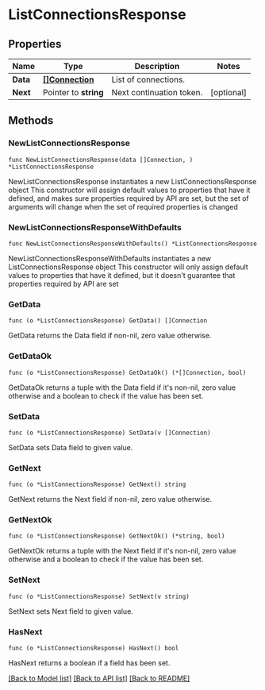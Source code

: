 # ListConnectionsResponse

## Properties

Name | Type | Description | Notes
------------ | ------------- | ------------- | -------------
**Data** | [**[]Connection**](Connection.md) | List of connections. | 
**Next** | Pointer to **string** | Next continuation token. | [optional] 

## Methods

### NewListConnectionsResponse

`func NewListConnectionsResponse(data []Connection, ) *ListConnectionsResponse`

NewListConnectionsResponse instantiates a new ListConnectionsResponse object
This constructor will assign default values to properties that have it defined,
and makes sure properties required by API are set, but the set of arguments
will change when the set of required properties is changed

### NewListConnectionsResponseWithDefaults

`func NewListConnectionsResponseWithDefaults() *ListConnectionsResponse`

NewListConnectionsResponseWithDefaults instantiates a new ListConnectionsResponse object
This constructor will only assign default values to properties that have it defined,
but it doesn't guarantee that properties required by API are set

### GetData

`func (o *ListConnectionsResponse) GetData() []Connection`

GetData returns the Data field if non-nil, zero value otherwise.

### GetDataOk

`func (o *ListConnectionsResponse) GetDataOk() (*[]Connection, bool)`

GetDataOk returns a tuple with the Data field if it's non-nil, zero value otherwise
and a boolean to check if the value has been set.

### SetData

`func (o *ListConnectionsResponse) SetData(v []Connection)`

SetData sets Data field to given value.


### GetNext

`func (o *ListConnectionsResponse) GetNext() string`

GetNext returns the Next field if non-nil, zero value otherwise.

### GetNextOk

`func (o *ListConnectionsResponse) GetNextOk() (*string, bool)`

GetNextOk returns a tuple with the Next field if it's non-nil, zero value otherwise
and a boolean to check if the value has been set.

### SetNext

`func (o *ListConnectionsResponse) SetNext(v string)`

SetNext sets Next field to given value.

### HasNext

`func (o *ListConnectionsResponse) HasNext() bool`

HasNext returns a boolean if a field has been set.


[[Back to Model list]](../README.md#documentation-for-models) [[Back to API list]](../README.md#documentation-for-api-endpoints) [[Back to README]](../README.md)


